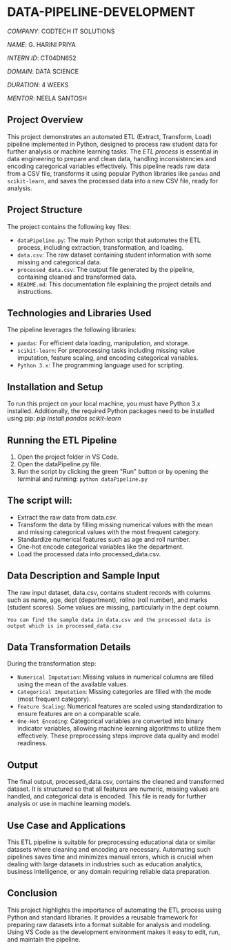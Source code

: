 # DATA-PIPELINE-DEVELOPMENT

*COMPANY*: CODTECH IT SOLUTIONS

*NAME*: G. HARINI PRIYA

*INTERN ID*: CT04DN652

*DOMAIN*: DATA SCIENCE

*DURATION*: 4 WEEKS

*MENTOR*: NEELA SANTOSH

## Project Overview
This project demonstrates an automated ETL (Extract, Transform, Load) pipeline implemented in Python, designed to process raw student data for further analysis or machine learning tasks. The *ETL process* is essential in data engineering to prepare and clean data, handling inconsistencies and encoding categorical variables effectively. This pipeline reads raw data from a CSV file, transforms it using popular Python libraries like `pandas` and `scikit-learn`, and saves the processed data into a new CSV file, ready for analysis.

## Project Structure
The project contains the following key files:
- `dataPipeline.py`: The main Python script that automates the ETL process, including extraction, transformation, and loading.
- `data.csv`: The raw dataset containing student information with some missing and categorical data.
- `processed_data.csv`: The output file generated by the pipeline, containing cleaned and transformed data.
- `README.md`: This documentation file explaining the project details and instructions.

## Technologies and Libraries Used
The pipeline leverages the following libraries:
- `pandas`:  For efficient data loading, manipulation, and storage.
- `scikit-learn`:  For preprocessing tasks including missing value imputation, feature scaling, and encoding categorical variables.
- `Python 3.x`:  The programming language used for scripting.

## Installation and Setup
To run this project on your local machine, you must have Python 3.x installed. Additionally, the required Python packages need to be installed using pip:
*pip install pandas scikit-learn*

## Running the ETL Pipeline
1.	Open the project folder in VS Code.
2.	Open the dataPipeline.py file.
3.	Run the script by clicking the green "Run" button or by opening the terminal and running:
`python dataPipeline.py`

## The script will:
- Extract the raw data from data.csv.
- Transform the data by filling missing numerical values with the mean and missing categorical values with the most frequent category.
-	Standardize numerical features such as age and roll number.
-	One-hot encode categorical variables like the department.
-	Load the processed data into processed_data.csv.

## Data Description and Sample Input
The raw input dataset, data.csv, contains student records with columns such as name, age, dept (department), rollno (roll number), and marks (student scores). Some values are missing, particularly in the dept column.

`You can find the sample data in data.csv and the processed data is output which is in processed_data.csv`

## Data Transformation Details
During the transformation step:
-	`Numerical Imputation`: Missing values in numerical columns are filled using the mean of the available values.
-	`Categorical Imputation`: Missing categories are filled with the mode (most frequent category).
-	`Feature Scaling`: Numerical features are scaled using standardization to ensure features are on a comparable scale.
-	`One-Hot Encoding`: Categorical variables are converted into binary indicator variables, allowing machine learning algorithms to utilize them effectively.
These preprocessing steps improve data quality and model readiness.

## Output
The final output, processed_data.csv, contains the cleaned and transformed dataset. It is structured so that all features are numeric, missing values are handled, and categorical data is encoded. This file is ready for further analysis or use in machine learning models.

## Use Case and Applications
This ETL pipeline is suitable for preprocessing educational data or similar datasets where cleaning and encoding are necessary. Automating such pipelines saves time and minimizes manual errors, which is crucial when dealing with large datasets in industries such as education analytics, business intelligence, or any domain requiring reliable data preparation.

## Conclusion
This project highlights the importance of automating the ETL process using Python and standard libraries. It provides a reusable framework for preparing raw datasets into a format suitable for analysis and modeling. Using VS Code as the development environment makes it easy to edit, run, and maintain the pipeline.

